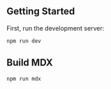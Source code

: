 ## Getting Started

First, run the development server:

```bash
npm run dev
```

## Build MDX

```bash
npm run mdx
```
